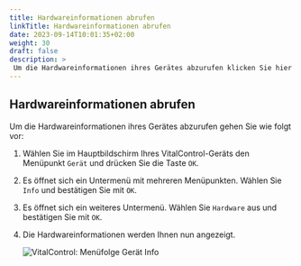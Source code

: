 ```yaml
---
title: Hardwareinformationen abrufen
linkTitle: Hardwareinformationen abrufen
date: 2023-09-14T10:01:35+02:00
weight: 30
draft: false
description: >
 Um die Hardwareinformationen ihres Gerätes abzurufen klicken Sie hier
---
```

## Hardwareinformationen abrufen

Um die Hardwareinformationen ihres Gerätes abzurufen gehen Sie wie folgt vor:

1. Wählen Sie im Hauptbildschirm Ihres VitalControl-Geräts den Menüpunkt `Gerät` und drücken Sie die Taste `OK`.

2. Es öffnet sich ein Untermenü mit mehreren Menüpunkten. Wählen Sie `Info` und bestätigen Sie mit `OK`.

3. Es öffnet sich ein weiteres Untermenü. Wählen Sie `Hardware` aus und bestätigen Sie mit `OK`.

4. Die Hardwareinformationen werden Ihnen nun angezeigt.

   ![VitalControl: Menüfolge Gerät Info](../bilder/hardware.png "Hardwareinformationen abrufen")
